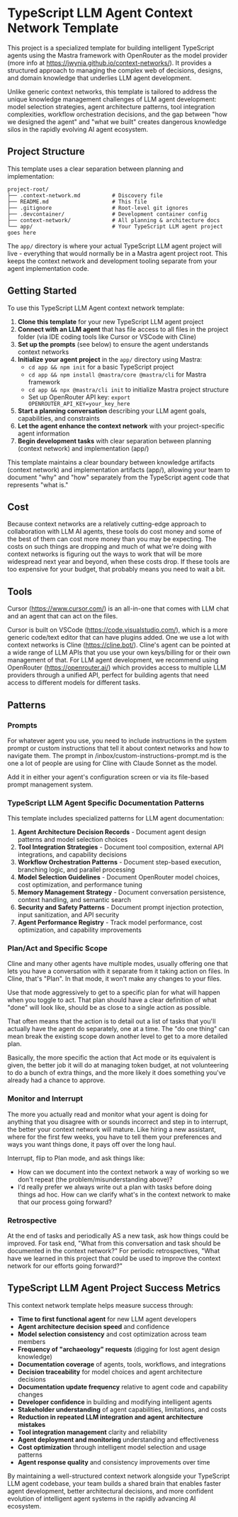 # TypeScript LLM Agent Context Network Template
This project is a specialized template for building intelligent TypeScript agents using the Mastra framework with OpenRouter as the model provider (more info at https://jwynia.github.io/context-networks/). It provides a structured approach to managing the complex web of decisions, designs, and domain knowledge that underlies LLM agent development.

Unlike generic context networks, this template is tailored to address the unique knowledge management challenges of LLM agent development: model selection strategies, agent architecture patterns, tool integration complexities, workflow orchestration decisions, and the gap between "how we designed the agent" and "what we built" creates dangerous knowledge silos in the rapidly evolving AI agent ecosystem.

## Project Structure

This template uses a clear separation between planning and implementation:

```
project-root/
├── .context-network.md          # Discovery file
├── README.md                    # This file
├── .gitignore                   # Root-level git ignores
├── .devcontainer/               # Development container config
├── context-network/             # All planning & architecture docs
└── app/                         # Your TypeScript LLM agent project goes here
```

The `app/` directory is where your actual TypeScript LLM agent project will live - everything that would normally be in a Mastra agent project root. This keeps the context network and development tooling separate from your agent implementation code.

## Getting Started

To use this TypeScript LLM Agent context network template:

1. **Clone this template** for your new TypeScript LLM agent project
2. **Connect with an LLM agent** that has file access to all files in the project folder (via IDE coding tools like Cursor or VSCode with Cline)
3. **Set up the prompts** (see below) to ensure the agent understands context networks
4. **Initialize your agent project** in the `app/` directory using Mastra:
   - `cd app && npm init` for a basic TypeScript project
   - `cd app && npm install @mastra/core @mastra/cli` for Mastra framework
   - `cd app && npx @mastra/cli init` to initialize Mastra project structure
   - Set up OpenRouter API key: `export OPENROUTER_API_KEY=your_key_here`
5. **Start a planning conversation** describing your LLM agent goals, capabilities, and constraints
6. **Let the agent enhance the context network** with your project-specific agent information
7. **Begin development tasks** with clear separation between planning (context network) and implementation (app/)

This template maintains a clear boundary between knowledge artifacts (context network) and implementation artifacts (app/), allowing your team to document "why" and "how" separately from the TypeScript agent code that represents "what is."

## Cost
Because context networks are a relatively cutting-edge approach to collaboration with LLM AI agents, these tools do cost money and some of the best of them can cost more money than you may be expecting. The costs on such things are dropping and much of what we're doing with context networks is figuring out the ways to work that will be more widespread next year and beyond, when these costs drop. If these tools are too expensive for your budget, that probably means you need to wait a bit.

## Tools
Cursor (https://www.cursor.com/) is an all-in-one that comes with LLM chat and an agent that can act on the files.

Cursor is built on VSCode (https://code.visualstudio.com/), which is a more generic code/text editor that can have plugins added. One we use a lot with context networks is Cline (https://cline.bot/). Cline's agent can be pointed at a wide range of LLM APIs that you use your own keys/billing for or their own management of that. For LLM agent development, we recommend using OpenRouter (https://openrouter.ai/) which provides access to multiple LLM providers through a unified API, perfect for building agents that need access to different models for different tasks.

## Patterns
### Prompts
For whatever agent you use, you need to include instructions in the system prompt or custom instructions that tell it about context networks and how to navigate them. The prompt in /inbox/custom-instructions-prompt.md is the one a lot of people are using for Cline with Claude Sonnet as the model.

Add it in either your agent's configuration screen or via its file-based prompt management system.

### TypeScript LLM Agent Specific Documentation Patterns
This template includes specialized patterns for LLM agent documentation:

1. **Agent Architecture Decision Records** - Document agent design patterns and model selection choices
2. **Tool Integration Strategies** - Document tool composition, external API integrations, and capability decisions
3. **Workflow Orchestration Patterns** - Document step-based execution, branching logic, and parallel processing
4. **Model Selection Guidelines** - Document OpenRouter model choices, cost optimization, and performance tuning
5. **Memory Management Strategy** - Document conversation persistence, context handling, and semantic search
6. **Security and Safety Patterns** - Document prompt injection protection, input sanitization, and API security
7. **Agent Performance Registry** - Track model performance, cost optimization, and capability improvements

### Plan/Act and Specific Scope
Cline and many other agents have multiple modes, usually offering one that lets you have a conversation with it separate from it taking action on files. In Cline, that's "Plan". In that mode, it won't make any changes to your files.

Use that mode aggressively to get to a specific plan for what will happen when you toggle to act. That plan should have a clear definition of what "done" will look like, should be as close to a single action as possible.

That often means that the action is to detail out a list of tasks that you'll actually have the agent do separately, one at a time. The "do one thing" can mean break the existing scope down another level to get to a more detailed plan. 

Basically, the more specific the action that Act mode or its equivalent is given, the better job it will do at managing token budget, at not volunteering to do a bunch of extra things,  and the more likely it does something you've already had a chance to approve.

### Monitor and Interrupt
The more you actually read and monitor what your agent is doing for anything that you disagree with or sounds incorrect and step in to interrupt, the better your context network will mature. Like hiring a new assistant, where for the first few weeks, you have to tell them your preferences and ways you want things done, it pays off over the long haul.

Interrupt, flip to Plan mode, and ask things like:

* How can we document into the context network a way of working so we don't repeat (the problem/misunderstanding above)?
* I'd really prefer we always write out a plan with tasks before doing things ad hoc. How can we clarify what's in the context network to make that our process going forward?


### Retrospective
At the end of tasks and periodically AS a new task, ask how things could be improved. For task end, "What from this conversation and task should be documented in the context network?" For periodic retrospectives, "What have we learned in this project that could be used to improve the context network for our efforts going forward?"

## TypeScript LLM Agent Project Success Metrics

This context network template helps measure success through:

- **Time to first functional agent** for new LLM agent developers
- **Agent architecture decision speed** and confidence
- **Model selection consistency** and cost optimization across team members
- **Frequency of "archaeology" requests** (digging for lost agent design knowledge)
- **Documentation coverage** of agents, tools, workflows, and integrations
- **Decision traceability** for model choices and agent architecture decisions
- **Documentation update frequency** relative to agent code and capability changes
- **Developer confidence** in building and modifying intelligent agents
- **Stakeholder understanding** of agent capabilities, limitations, and costs
- **Reduction in repeated LLM integration and agent architecture mistakes**
- **Tool integration management** clarity and reliability
- **Agent deployment and monitoring** understanding and effectiveness
- **Cost optimization** through intelligent model selection and usage patterns
- **Agent response quality** and consistency improvements over time

By maintaining a well-structured context network alongside your TypeScript LLM agent codebase, your team builds a shared brain that enables faster agent development, better architectural decisions, and more confident evolution of intelligent agent systems in the rapidly advancing AI ecosystem.
